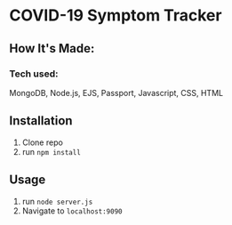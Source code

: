 # COVID-19 Symptom Tracker



## How It's Made:

### Tech used:

MongoDB, Node.js, EJS, Passport, Javascript, CSS, HTML


## Installation

1. Clone repo
2. run `npm install`

## Usage

1. run `node server.js`
2. Navigate to `localhost:9090`
